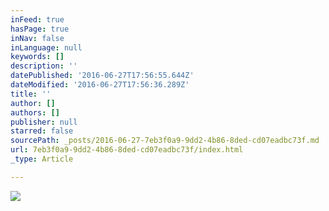 ```yaml
---
inFeed: true
hasPage: true
inNav: false
inLanguage: null
keywords: []
description: ''
datePublished: '2016-06-27T17:56:55.644Z'
dateModified: '2016-06-27T17:56:36.289Z'
title: ''
author: []
authors: []
publisher: null
starred: false
sourcePath: _posts/2016-06-27-7eb3f0a9-9dd2-4b86-8ded-cd07eadbc73f.md
url: 7eb3f0a9-9dd2-4b86-8ded-cd07eadbc73f/index.html
_type: Article

---
```

![](https://the-grid-user-content.s3-us-west-2.amazonaws.com/c1734741-a362-44fa-9af8-ef04f81e07e7.jpg)